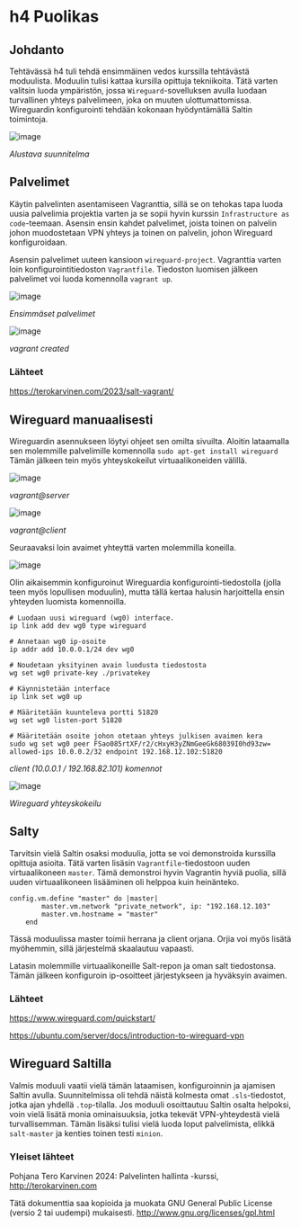 # h4 Puolikas

## Johdanto

Tehtävässä h4 tuli tehdä ensimmäinen vedos kurssilla tehtävästä moduulista. Moduulin tulisi kattaa kursilla opittuja tekniikoita. Tätä varten valitsin luoda ympäristön, jossa `Wireguard`-sovelluksen avulla luodaan turvallinen yhteys palvelimeen, joka on muuten ulottumattomissa. Wireguardin konfigurointi tehdään kokonaan hyödyntämällä Saltin toimintoja.

![image](https://github.com/user-attachments/assets/9fce1332-ce2d-4c29-bb97-4a146721bff9)

_Alustava suunnitelma_

## Palvelimet

Käytin palvelinten asentamiseen Vagranttia, sillä se on tehokas tapa luoda uusia palvelimia projektia varten ja se sopii hyvin kurssin `Infrastructure as code`-teemaan. Asensin ensin kahdet palvelimet, joista toinen on palvelin johon muodostetaan VPN yhteys ja toinen on palvelin, johon Wireguard konfiguroidaan.

Asensin palvelimet uuteen kansioon `wireguard-project`. Vagranttia varten loin konfigurointitiedoston `Vagrantfile`. Tiedoston luomisen jälkeen palvelimet voi luoda komennolla `vagrant up`.

![image](https://github.com/user-attachments/assets/eabce949-dd06-4898-bb92-629273c23fc9)

_Ensimmäset palvelimet_

![image](https://github.com/user-attachments/assets/2daef2eb-2277-473c-8355-abd4779d2a53)

_vagrant created_

### Lähteet

https://terokarvinen.com/2023/salt-vagrant/

## Wireguard manuaalisesti

Wireguardin asennukseen löytyi ohjeet sen omilta sivuilta. Aloitin lataamalla sen molemmille palvelimille komennolla `sudo apt-get install wireguard` Tämän jälkeen tein myös yhteyskokeilut virtuaalikoneiden välillä.

![image](https://github.com/user-attachments/assets/8f814c68-6544-4995-90cd-531b17906a6a)

_vagrant@server_

![image](https://github.com/user-attachments/assets/f2be1b05-c23c-4600-bfa7-bc3f031fde66)

_vagrant@client_

Seuraavaksi loin avaimet yhteyttä varten molemmilla koneilla.

![image](https://github.com/user-attachments/assets/fafaf1a1-28df-4cfd-bcf3-35b2964cd935)

Olin aikaisemmin konfiguroinut Wireguardia konfigurointi-tiedostolla (jolla teen myös lopullisen moduulin), mutta tällä kertaa halusin harjoittella ensin yhteyden luomista komennoilla.

```
# Luodaan uusi wireguard (wg0) interface.
ip link add dev wg0 type wireguard

# Annetaan wg0 ip-osoite
ip addr add 10.0.0.1/24 dev wg0 

# Noudetaan yksityinen avain luodusta tiedostosta
wg set wg0 private-key ./privatekey

# Käynnistetään interface
ip link set wg0 up

# Määritetään kuunteleva portti 51820
wg set wg0 listen-port 51820

# Määritetään osoite johon otetaan yhteys julkisen avaimen kera
sudo wg set wg0 peer FSao085rtXF/r2/cHxyH3yZNmGeeGk68039I0hd93zw= allowed-ips 10.0.0.2/32 endpoint 192.168.12.102:51820
```

_client (10.0.0.1 / 192.168.82.101) komennot_

![image](https://github.com/user-attachments/assets/bdd05ca9-06a3-4d5f-9fb5-8715619ed313)

_Wireguard yhteyskokeilu_

## Salty

Tarvitsin vielä Saltin osaksi moduulia, jotta se voi demonstroida kurssilla opittuja asioita. Tätä varten lisäsin `Vagrantfile`-tiedostoon uuden virtuaalikoneen `master`. Tämä demonstroi hyvin Vagrantin hyviä puolia, sillä uuden virtuaalikoneen lisääminen oli helppoa kuin heinänteko.

```
config.vm.define "master" do |master|
		master.vm.network "private_network", ip: "192.168.12.103"
		master.vm.hostname = "master"
	end
```

Tässä moduulissa master toimii herrana ja client orjana. Orjia voi myös lisätä myöhemmin, sillä järjestelmä skaalautuu vapaasti.

Latasin molemmille virtuaalikoneille Salt-repon ja oman salt tiedostonsa. Tämän jälkeen konfiguroin ip-osoitteet järjestykseen ja hyväksyin avaimen.


### Lähteet

https://www.wireguard.com/quickstart/

https://ubuntu.com/server/docs/introduction-to-wireguard-vpn

## Wireguard Saltilla

Valmis moduuli vaatii vielä tämän lataamisen, konfiguroinnin ja ajamisen Saltin avulla. Suunnitelmissa oli tehdä näistä kolmesta omat `.sls`-tiedostot, jotka ajan yhdellä `.top`-tilalla. Jos moduuli osoittautuu Saltin osalta helpoksi, voin vielä lisätä monia ominaisuuksia, jotka tekevät VPN-yhteydestä vielä turvallisemman. Tämän lisäksi tulisi vielä luoda loput palvelimista, elikkä `salt-master` ja kenties toinen testi `minion`.

### Yleiset lähteet

Pohjana Tero Karvinen 2024: Palvelinten hallinta -kurssi, http://terokarvinen.com

Tätä dokumenttia saa kopioida ja muokata GNU General Public License (versio 2 tai uudempi) mukaisesti. http://www.gnu.org/licenses/gpl.html
